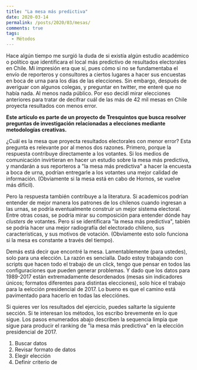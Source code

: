 ```yaml
---
title: "La mesa más predictiva"
date: 2020-03-14
permalink: /posts/2020/03/mesas/
comments: true
tags:
  - Métodos
---
```



Hace algún tiempo me surgió la duda de si existía algún estudio académico o político que identificara el local más predictivo de resultados electorales en Chile. Mi impresión era que sí, pues cómo si no se fundamentaba el envío de reporteros y consultores a ciertos lugares a hacer sus encuestas en boca de urna para los días de las elecciones. Sin embargo, después de averiguar con algunos colegas, y preguntar en twitter, me enteré que no había nada. Al menos nada público. Por eso decidí mirar elecciones anteriores para tratar de decifrar cuál de las más de 42 mil mesas en Chile proyecta resultados con menos error.

**Este artículo es parte de un proyecto de Tresquintos que busca resolver preguntas de investigación relacionadas a elecciones mediante metodologías creativas.**

¿Cuál es la mesa que proyecta resultados electorales con menor error? Esta pregunta es relevante por al menos dos razones. Primero, porque la respuesta contribuye directamente a los votantes. Si los medios de comunicación invirtieran en hacer un estudio sobre la mesa más predictiva, y mandarán a sus reporteros a "la mesa más predictiva" a hacer la encuesta a boca de urna, podrían entregarle a los votantes una mejor calidad de información. (Obviamente si la mesa está en cabo de Hornos, se vuelve más difícil).

Pero la respuesta también contribuye a la literatura. Si academicos podrían entender de mejor manera los patrones de los chilenos cuando ingresan a las urnas, se podría eventualmente construir un mejor sistema electoral. Entre otras cosas, se podría mirar su composición para entender dónde hay *clusters* de votantes. Pero si se identificara "la mesa más predictiva", tabién se podría hacer una mejor radiografía del electorado chileno, sus caracteristicas, y sus motivos de votación. (Obviamente esto solo funciona si la mesa es constante a través del tiempo).

Demás está decir que encontré la mesa. Lamentablemente (para ustedes), solo para una elección. La razón es sencialla. Dado estoy trabajando con scripts que hacen todo el trabajo de un click, tengo que pensar en todos las configuraciones que pueden generar problemas. Y dado que los datos para 1989-2017 están extremadamente desordenados (mesas sin indicadores únicos; formatos diferentes para distintas elecciones), solo hice el trabajo para la eelcción presidencial de 2017. Lo bueno es que el camino está pavimentado para hacerlo en todas las elecciónes.

Si quieres ver los resultados del ejercicio, puedes saltarte la siguiente sección. Si te interesan los métodos, los escribo brevemente en lo que sigue. Los pasos enumerados abajo describen la sequencia limpia que sigue para producir el ranking de "la mesa más predictiva" en la elección presidencial de 2017.


1. Buscar datos
2. Revisar formato de datos
3. Elegir elección
4. Definir criterio de
